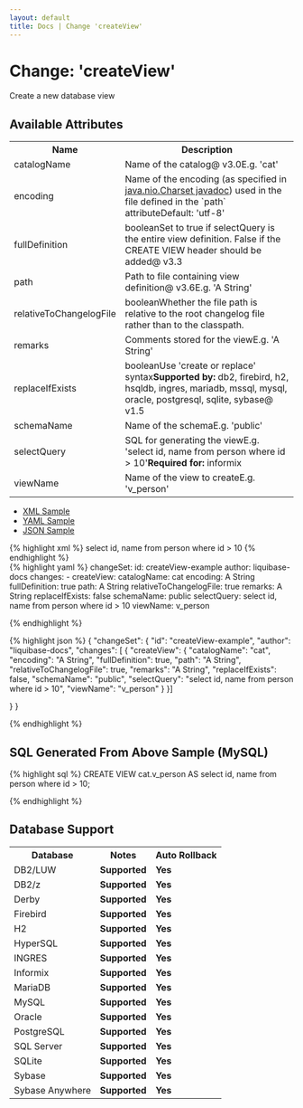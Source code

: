 ```yaml
---
layout: default
title: Docs | Change 'createView'
---
```


<!-- ====================================================== -->
<!-- GENERATED BY ChangeDocGenerator DO NOT MODIFY MANUALLY -->
<!-- ====================================================== -->

  <script>
  $(function() {
    $( "#changelog-tabs" ).tabs();
  });
</script>

# Change: 'createView'

Create a new database view

## Available Attributes ##

<table class='attribs'>
<tr><th>Name</th><th>Description</th></tr>
<tr><td class="name">catalogName</td><td class="desc">Name of the catalog<span class="right"><span class="since">@ v3.0</span><span class="sample">E.g. <span class="val">&#x27;cat&#x27;</span></span></span></td></tr>
<tr><td class="name">encoding</td><td class="desc">Name of the encoding (as specified in <a href="http://docs.oracle.com/javase/7/docs/api/java/nio/charset/Charset.html">java.nio.Charset javadoc</a>) used in the file defined in the `path` attribute<span class="right"><span class="default">Default: <span class="val">&#x27;utf-8&#x27;</span></span></span></td></tr>
<tr><td class="name">fullDefinition</td><td class="desc"><span class="type">boolean</span>Set to true if selectQuery is the entire view definition. False if the CREATE VIEW header should be added<span class="right"><span class="since">@ v3.3</span></span></td></tr>
<tr><td class="name">path</td><td class="desc">Path to file containing view definition<span class="right"><span class="since">@ v3.6</span><span class="sample">E.g. <span class="val">&#x27;A String&#x27;</span></span></span></td></tr>
<tr><td class="name">relativeToChangelogFile</td><td class="desc"><span class="type">boolean</span>Whether the file path is relative to the root changelog file rather than to the classpath.<span class="right"></span></td></tr>
<tr><td class="name">remarks</td><td class="desc">Comments stored for the view<span class="right"><span class="sample">E.g. <span class="val">&#x27;A String&#x27;</span></span></span></td></tr>
<tr><td class="name">replaceIfExists</td><td class="desc"><span class="type">boolean</span>Use 'create or replace' syntax<span class="support"><b>Supported by: </b>db2, firebird, h2, hsqldb, ingres, mariadb, mssql, mysql, oracle, postgresql, sqlite, sybase</span><span class="right"><span class="since">@ v1.5</span></span></td></tr>
<tr><td class="name">schemaName</td><td class="desc">Name of the schema<span class="right"><span class="sample">E.g. <span class="val">&#x27;public&#x27;</span></span></span></td></tr>
<tr><td class="name">selectQuery</td><td class="desc">SQL for generating the view<span class="right"><span class="sample">E.g. <span class="val">&#x27;select id, name from person where id &gt; 10&#x27;</span></span></span><span class="right"><b>Required for: </b>informix</span></td></tr>
<tr><td class="name" required>viewName</td><td class="desc">Name of the view to create<span class="right"><span class="sample">E.g. <span class="val">&#x27;v_person&#x27;</span></span></span></td></tr>
</table>

<div id='changelog-tabs'>
<ul>
    <li><a href="#tab-xml">XML Sample</a></li>
    <li><a href="#tab-yaml">YAML Sample</a></li>
    <li><a href="#tab-json">JSON Sample</a></li>
  </ul>
<div id='tab-xml'>
{% highlight xml %}
<changeSet author="liquibase-docs" id="createView-example">
    <createView catalogName="cat"
            encoding="A String"
            fullDefinition="true"
            path="A String"
            relativeToChangelogFile="true"
            remarks="A String"
            replaceIfExists="false"
            schemaName="public"
            viewName="v_person">select id, name from person where id > 10</createView>
</changeSet>
{% endhighlight %}
</div>
<div id='tab-yaml'>
{% highlight yaml %}
changeSet:
  id: createView-example
  author: liquibase-docs
  changes:
  - createView:
      catalogName: cat
      encoding: A String
      fullDefinition: true
      path: A String
      relativeToChangelogFile: true
      remarks: A String
      replaceIfExists: false
      schemaName: public
      selectQuery: select id, name from person where id > 10
      viewName: v_person

{% endhighlight %}
</div>
<div id='tab-json'>
{% highlight json %}
{
  "changeSet": {
    "id": "createView-example",
    "author": "liquibase-docs",
    "changes": [
      {
        "createView": {
          "catalogName": "cat",
          "encoding": "A String",
          "fullDefinition": true,
          "path": "A String",
          "relativeToChangelogFile": true,
          "remarks": "A String",
          "replaceIfExists": false,
          "schemaName": "public",
          "selectQuery": "select id, name from person where id > 10",
          "viewName": "v_person"
        }
      }]
    
  }
}

{% endhighlight %}
</div>
</div>


## SQL Generated From Above Sample (MySQL)

{% highlight sql %}
CREATE VIEW cat.v_person AS select id,
 name from person where id > 10;


{% endhighlight %}

## Database Support

<table style='border:1;'>
<tr><th>Database</th><th>Notes</th><th>Auto Rollback</th></tr>
<tr><td>DB2/LUW</td><td><b>Supported</b></td><td><b>Yes</b></td></tr>
<tr><td>DB2/z</td><td><b>Supported</b></td><td><b>Yes</b></td></tr>
<tr><td>Derby</td><td><b>Supported</b></td><td><b>Yes</b></td></tr>
<tr><td>Firebird</td><td><b>Supported</b></td><td><b>Yes</b></td></tr>
<tr><td>H2</td><td><b>Supported</b></td><td><b>Yes</b></td></tr>
<tr><td>HyperSQL</td><td><b>Supported</b></td><td><b>Yes</b></td></tr>
<tr><td>INGRES</td><td><b>Supported</b></td><td><b>Yes</b></td></tr>
<tr><td>Informix</td><td><b>Supported</b></td><td><b>Yes</b></td></tr>
<tr><td>MariaDB</td><td><b>Supported</b></td><td><b>Yes</b></td></tr>
<tr><td>MySQL</td><td><b>Supported</b></td><td><b>Yes</b></td></tr>
<tr><td>Oracle</td><td><b>Supported</b></td><td><b>Yes</b></td></tr>
<tr><td>PostgreSQL</td><td><b>Supported</b></td><td><b>Yes</b></td></tr>
<tr><td>SQL Server</td><td><b>Supported</b></td><td><b>Yes</b></td></tr>
<tr><td>SQLite</td><td><b>Supported</b></td><td><b>Yes</b></td></tr>
<tr><td>Sybase</td><td><b>Supported</b></td><td><b>Yes</b></td></tr>
<tr><td>Sybase Anywhere</td><td><b>Supported</b></td><td><b>Yes</b></td></tr>
</table>

